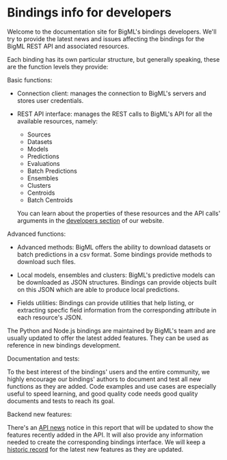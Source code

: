 Bindings info for developers
============================

Welcome to the documentation site for BigML's bindings developers. We'll
try to provide the latest news and issues affecting the bindings for the BigML
REST API and associated resources.

Each binding has its own particular structure, but generally speaking, these
are the function levels they provide:

Basic functions:

- Connection client: manages the connection to BigML's servers and stores user
  credentials.

- REST API interface: manages the REST calls to BigML's API for all the
  available resources, namely:

    - Sources
    - Datasets
    - Models
    - Predictions
    - Evaluations
    - Batch Predictions
    - Ensembles
    - Clusters
    - Centroids
    - Batch Centroids

  You can learn about the properties of these resources and the API calls'
  arguments in the [developers section](https://bigml.com/developers) of
  our website.

Advanced functions:

- Advanced methods: BigML offers the ability to download datasets or batch
  predictions in a csv format. Some bindings provide methods to download
  such files.

- Local models, ensembles and clusters: BigML's predictive models can be
  downloaded as JSON structures. Bindings can provide objects built on this
  JSON which are able to produce local predictions.

- Fields utilities: Bindings can provide utilities that help listing, or
  extracting specfic field information from the corresponding attribute in each
  resource's JSON.

The Python and Node.js bindings are maintained by BigML's team and are usually
updated to offer the latest added features. They can be used as reference in
new bindings development.

Documentation and tests:

To the best interest of the bindings' users and the entire community, we highly
encourage our bindings' authors to document and test all new functions as they
are added. Code examples and use cases are especially useful to speed learning,
and good quality code needs good quality documents and tests to reach its goal.

Backend new features:

There's an [API news](news.md) notice
in this report that will be updated to
show the features recently added in the API. It will also provide any
information needed to create the corresponding bindings interface. We will keep
a [historic record](archive/) for the
latest new features as they are updated.
